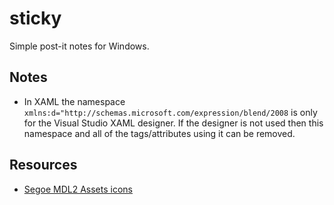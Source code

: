 # sticky

Simple post-it notes for Windows.

## Notes
* In XAML the namespace `xmlns:d="http://schemas.microsoft.com/expression/blend/2008` is only for the Visual Studio XAML designer. If the designer is not used then this namespace and all of the tags/attributes using it can be removed.

## Resources

* [Segoe MDL2 Assets icons](https://docs.microsoft.com/en-us/windows/apps/design/style/segoe-ui-symbol-font)
